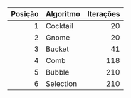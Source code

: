 |   Posição | Algoritmo   |   Iterações |
|----------:|:------------|------------:|
|         1 | Cocktail    |          20 |
|         2 | Gnome       |          20 |
|         3 | Bucket      |          41 |
|         4 | Comb        |         118 |
|         5 | Bubble      |         210 |
|         6 | Selection   |         210 |